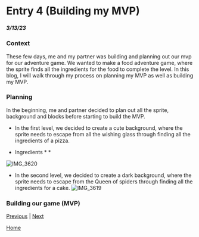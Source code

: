 # Entry 4 (Building my MVP)
##### 3/13/23

### Context
These few days, me and my partner was building and planning out our mvp for our adventure game. We wanted to make a food adventure game, where the sprite finds all the ingredients for the food to complete the level. In this blog, I will walk through my process on planning my MVP as well as building my MVP.

### Planning 
In the beginning, me and partner decided to plan out all the sprite, background and blocks before starting to build the MVP. 
* In the first level, we decided to create a cute background, where the sprite needs to escape from all the wishing glass through finding all the ingredients of a pizza. 

* Ingredients
    * 
    * 

![IMG_3620](https://user-images.githubusercontent.com/91750609/226145474-27511365-5e5f-4d21-86a9-1c9263eadb9f.jpg)


* In the second level, we decided to create a dark background, where the sprite needs to escape from the Queen of spiders through finding all the ingredients for a cake. 
![IMG_3619](https://user-images.githubusercontent.com/91750609/226145479-87817f75-103b-4125-a501-ccfff63c2fd3.jpg)

### Building our game (MVP)




[Previous](entry03.md) | [Next](entry05.md)

[Home](../README.md)
